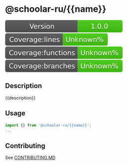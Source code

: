 # @schoolar-ru/{{name}}

![Version](./version-badge.svg)
![Coverage lines](./coverage/badge-lines.svg)
![Coverage functions](./coverage/badge-functions.svg)
![Coverage branches](./coverage/badge-branches.svg)

## Description
{{description}}

## Usage
```ts
import {} from '@schoolar-ru/{{name}}';
...
```

## Contributing
See [CONTRIBUTING.MD](./CONTRIBUTING.md)
